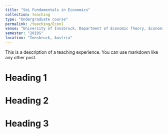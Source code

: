 ```yaml
---
title: "SeL Fundamentals in Economics"
collection: teaching
type: "Undergraduate course"
permalink: /teaching/EconI
venue: "University of Innsbruck, Department of Economic Theory, Economic Policy and Economic History"
semester: "2019S"
location: "Innsbruck, Austria"
---
```


This is a description of a teaching experience. You can use markdown like any other post.

Heading 1
======

Heading 2
======

Heading 3
======
